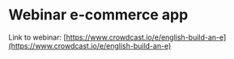 # Webinar e-commerce app

Link to webinar: [https://www.crowdcast.io/e/english-build-an-e](https://www.crowdcast.io/e/english-build-an-e)